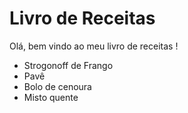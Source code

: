 # Livro de Receitas

Olá, bem vindo ao meu livro de receitas !

 - Strogonoff de Frango
 - Pavê
 - Bolo de cenoura
 - Misto quente